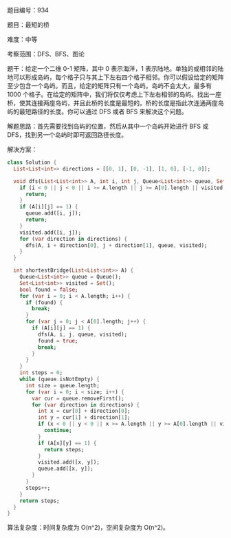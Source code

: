 题目编号：934

题目：最短的桥

难度：中等

考察范围：DFS、BFS、图论

题干：给定一个二维 0-1 矩阵，其中 0 表示海洋，1 表示陆地。单独的或相邻的陆地可以形成岛屿，每个格子只与其上下左右四个格子相邻。你可以假设给定的矩阵至少包含一个岛屿。而且，给定的矩阵只有一个岛屿。岛屿不会太大，最多有 1000 个格子。在给定的矩阵中，我们将仅仅考虑上下左右相邻的岛屿。找出一座桥，使其连接两座岛屿，并且此桥的长度是最短的。桥的长度是指此次连通两座岛屿的最短路径的长度。你可以通过 DFS 或者 BFS 来解决这个问题。

解题思路：首先需要找到岛屿的位置，然后从其中一个岛屿开始进行 BFS 或 DFS，找到另一个岛屿时即可返回路径长度。

解决方案：

```dart
class Solution {
  List<List<int>> directions = [[0, 1], [0, -1], [1, 0], [-1, 0]];

  void dfs(List<List<int>> A, int i, int j, Queue<List<int>> queue, Set<List<int>> visited) {
    if (i < 0 || j < 0 || i >= A.length || j >= A[0].length || visited.contains([i, j])) {
      return;
    }
    if (A[i][j] == 1) {
      queue.add([i, j]);
      return;
    }
    visited.add([i, j]);
    for (var direction in directions) {
      dfs(A, i + direction[0], j + direction[1], queue, visited);
    }
  }

  int shortestBridge(List<List<int>> A) {
    Queue<List<int>> queue = Queue();
    Set<List<int>> visited = Set();
    bool found = false;
    for (var i = 0; i < A.length; i++) {
      if (found) {
        break;
      }
      for (var j = 0; j < A[0].length; j++) {
        if (A[i][j] == 1) {
          dfs(A, i, j, queue, visited);
          found = true;
          break;
        }
      }
    }
    int steps = 0;
    while (queue.isNotEmpty) {
      int size = queue.length;
      for (var i = 0; i < size; i++) {
        var cur = queue.removeFirst();
        for (var direction in directions) {
          int x = cur[0] + direction[0];
          int y = cur[1] + direction[1];
          if (x < 0 || y < 0 || x >= A.length || y >= A[0].length || visited.contains([x, y])) {
            continue;
          }
          if (A[x][y] == 1) {
            return steps;
          }
          visited.add([x, y]);
          queue.add([x, y]);
        }
      }
      steps++;
    }
    return steps;
  }
}
```

算法复杂度：时间复杂度为 O(n^2)，空间复杂度为 O(n^2)。